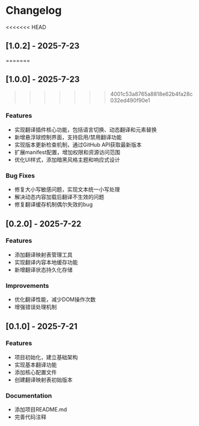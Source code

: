 # Changelog

<<<<<<< HEAD
## [1.0.2] - 2025-7-23
=======
## [1.0.0] - 2025-7-23
>>>>>>> 4001c53a8765a8818e62b4fa28c032ed490f90e1

### Features
- 实现翻译插件核心功能，包括语言切换、动态翻译和元素替换
- 新增悬浮球控制界面，支持启用/禁用翻译功能
- 实现版本更新检查机制，通过GitHub API获取最新版本
- 扩展manifest配置，增加权限和资源访问范围
- 优化UI样式，添加暗黑风格主题和响应式设计

### Bug Fixes
- 修复大小写敏感问题，实现文本统一小写处理
- 解决动态内容加载后翻译不生效的问题
- 修复翻译缓存机制偶尔失效的bug

## [0.2.0] - 2025-7-22

### Features
- 添加翻译映射表管理工具
- 实现翻译内容本地缓存功能
- 新增翻译状态持久化存储

### Improvements
- 优化翻译性能，减少DOM操作次数
- 增强错误处理机制

## [0.1.0] - 2025-7-21

### Features
- 项目初始化，建立基础架构
- 实现基本翻译功能
- 添加核心配置文件
- 创建翻译映射表初始版本

### Documentation
- 添加项目README.md
- 完善代码注释